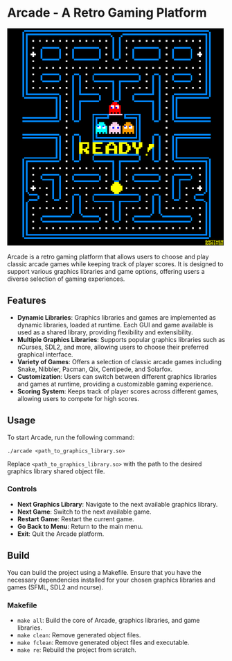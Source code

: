 # Arcade - A Retro Gaming Platform

![arcade](gif/pacman.gif)

Arcade is a retro gaming platform that allows users to choose and play classic arcade games while keeping track of player scores. It is designed to support various graphics libraries and game options, offering users a diverse selection of gaming experiences.

## Features

- **Dynamic Libraries**: Graphics libraries and games are implemented as dynamic libraries, loaded at runtime. Each GUI and game available is used as a shared library, providing flexibility and extensibility.
- **Multiple Graphics Libraries**: Supports popular graphics libraries such as nCurses, SDL2, and more, allowing users to choose their preferred graphical interface.
- **Variety of Games**: Offers a selection of classic arcade games including Snake, Nibbler, Pacman, Qix, Centipede, and Solarfox.
- **Customization**: Users can switch between different graphics libraries and games at runtime, providing a customizable gaming experience.
- **Scoring System**: Keeps track of player scores across different games, allowing users to compete for high scores.

## Usage

To start Arcade, run the following command:

```
./arcade <path_to_graphics_library.so>
```

Replace `<path_to_graphics_library.so>` with the path to the desired graphics library shared object file.

### Controls

- **Next Graphics Library**: Navigate to the next available graphics library.
- **Next Game**: Switch to the next available game.
- **Restart Game**: Restart the current game.
- **Go Back to Menu**: Return to the main menu.
- **Exit**: Quit the Arcade platform.

## Build

You can build the project using a Makefile. Ensure that you have the necessary dependencies installed for your chosen graphics libraries and games (SFML, SDL2 and ncurse).

### Makefile

- `make all`: Build the core of Arcade, graphics libraries, and game libraries.
- `make clean`: Remove generated object files.
- `make fclean`: Remove generated object files and executable.
- `make re`: Rebuild the project from scratch.

